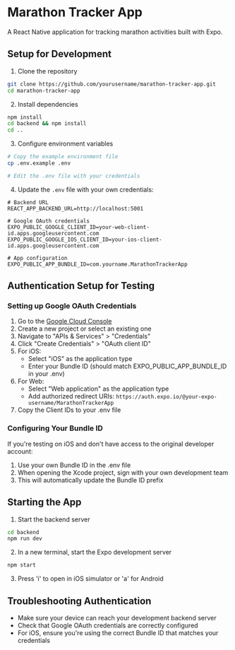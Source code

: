# Marathon Tracker App

A React Native application for tracking marathon activities built with Expo.

## Setup for Development

1. Clone the repository
```bash
git clone https://github.com/yourusername/marathon-tracker-app.git
cd marathon-tracker-app
```

2. Install dependencies
```bash
npm install
cd backend && npm install
cd ..
```

3. Configure environment variables
```bash
# Copy the example environment file
cp .env.example .env

# Edit the .env file with your credentials
```

4. Update the `.env` file with your own credentials:
```
# Backend URL
REACT_APP_BACKEND_URL=http://localhost:5001

# Google OAuth credentials
EXPO_PUBLIC_GOOGLE_CLIENT_ID=your-web-client-id.apps.googleusercontent.com
EXPO_PUBLIC_GOOGLE_IOS_CLIENT_ID=your-ios-client-id.apps.googleusercontent.com

# App configuration
EXPO_PUBLIC_APP_BUNDLE_ID=com.yourname.MarathonTrackerApp
```

## Authentication Setup for Testing

### Setting up Google OAuth Credentials

1. Go to the [Google Cloud Console](https://console.cloud.google.com/)
2. Create a new project or select an existing one
3. Navigate to "APIs & Services" > "Credentials"
4. Click "Create Credentials" > "OAuth client ID"
5. For iOS:
   - Select "iOS" as the application type
   - Enter your Bundle ID (should match EXPO_PUBLIC_APP_BUNDLE_ID in your .env)
6. For Web:
   - Select "Web application" as the application type
   - Add authorized redirect URIs: `https://auth.expo.io/@your-expo-username/MarathonTrackerApp`
7. Copy the Client IDs to your .env file

### Configuring Your Bundle ID

If you're testing on iOS and don't have access to the original developer account:

1. Use your own Bundle ID in the .env file 
2. When opening the Xcode project, sign with your own development team
3. This will automatically update the Bundle ID prefix

## Starting the App

1. Start the backend server
```bash
cd backend
npm run dev
```

2. In a new terminal, start the Expo development server
```bash
npm start
```

3. Press 'i' to open in iOS simulator or 'a' for Android

## Troubleshooting Authentication

- Make sure your device can reach your development backend server
- Check that Google OAuth credentials are correctly configured
- For iOS, ensure you're using the correct Bundle ID that matches your credentials